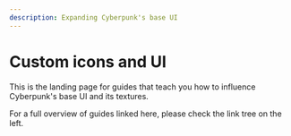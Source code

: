 ```yaml
---
description: Expanding Cyberpunk's base UI
---
```


# Custom icons and UI

This is the landing page for guides that teach you how to influence Cyberpunk's base UI and its textures.&#x20;

For a full overview of guides linked here, please check the link tree on the left.

